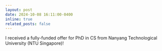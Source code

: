 ```yaml
---
layout: post
date: 2024-10-08 16:11:00-0400
inline: true
related_posts: false
---
```


I received a fully-funded offer for PhD in CS from Nanyang Technological University (NTU Singapore)!
